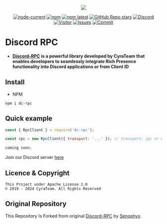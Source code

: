 <div align="center">
  <p>
    <a href="https://www.npmjs.com/package/dc-rpc" target="_blank" rel="noopener noreferrer"><img src="https://nodei.co/npm/dc-rpc.png?downloads=true&downloadRank=true&stars=true"></a>
  </p>
  <p>
    <a href="https://nodejs.org/" target="_blank" rel="noopener noreferrer"><img alt="node-current" src="https://img.shields.io/node/v/distube"></a>
    <a href="https://www.npmjs.com/package/dc-rpc" target="_blank" rel="noopener noreferrer"><img alt="npm" src="https://img.shields.io/npm/dt/dc-rpc"></a>
    <a href="https://www.npmjs.com/package/dc-rpc" target="_blank" rel="noopener noreferrer"><img alt="npm latest" src="https://img.shields.io/npm/v/dc-rpc/latest?color=blue&label=dc-rpc%40latest&logo=npm"></a>
    <a href="https://github.com/skick1234/CyraTeam/discord-rpc" target="_blank" rel="noopener noreferrer"><img alt="GitHub Repo stars" src="https://img.shields.io/github/stars/CyraTeam/discord-rpc"></a>
    <a href="https://discord.gg/qpT2AeYZRN" target="_blank" rel="noopener noreferrer"><img alt="Discord" src="https://img.shields.io/discord/984857299858382908?label=CyraTeam&logo=discord"></a>
    <a href="https://github.com/CyraTeam/discord-rpc" target="_blank" rel="noopener noreferrer"><img alt="Visitor" src="https://api.visitorbadge.io/api/visitors?path=https%3A%2F%2Fgithub.com%2FCyraTeam%2Fdiscord-rpc&countColor=%2337d67a&style=flat"></a>
    <a href="https://github.com/CyraTeam/discord-rpc/issues" target="_blank" rel="noopener noreferrer"><img alt="Issues" src="https://img.shields.io/github/issues/CyraTeam/discord-rpc"></a>
    <a href="https://github.com/CyraTeam/dc-rpc" target="_blank" rel="noopener noreferrer"><img alt="Commit" src="https://img.shields.io/github/commit-activity/y/CyraTeam/discord-rpc?label=Commit%20Activity&logo=github"></a>
  </p>
</div>

# Discord RPC
- **[Discord-RPC](https://www.npmjs.com/package/dc-rpc) is a powerful library developed by CyraTeam that enables developers to seamlessly integrate Rich Presence functionality into Discord applications or from Client ID**

## Install
- NPM
```
npm i dc-rpc
```

## Quick example
```js
const { RpcClient } = require('dc-rpc');

const rpc = new RpcClient({ transport: '...' }); // transport: ipc or websocket

coming soon;
```

Join our Discord server [here](https://discord.gg/qpT2AeYZRN)

## Licence & Copyright

```
This Project under Apache License 2.0
© 2019 - 2024 CyraTeam. All Rights Reserved
```

## Original Repository
This Repository Is Forked from original [Discord-RPC](https://github.com/Senophyx/Discord-RPC) by [Senophyx](https://github.com/Senophyx).